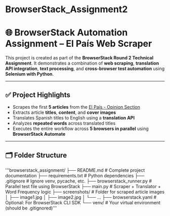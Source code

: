 # BrowserStack_Assignment2

# 🌐 BrowserStack Automation Assignment – El País Web Scraper

This project is created as part of the **BrowserStack Round 2 Technical Assignment**. It demonstrates a combination of **web scraping**, **translation API integration**, **text processing**, and **cross-browser test automation** using **Selenium with Python**.

---

## ✅ Project Highlights

- Scrapes the first **5 articles** from the [El País - Opinion Section](https://elpais.com/opinion/)
- Extracts article **titles**, **content**, and **cover images**
- Translates Spanish titles to English using a **translation API**
- Analyzes **repeated words** across translated titles
- Executes the entire workflow across **5 browsers in parallel** using **BrowserStack Automate**

---

## 🗂️ Folder Structure

'''browserstack_assignment/
├── README.md # Complete project documentation
├── requirements.txt # Python dependencies
├── .gitignore # Ignore venv, pycache, etc.
├── browserstack_runner.py # Parallel test file using BrowserStack
├── main.py # Scraper + Translator + Word Frequency logic
├── screenshots/ # Folder for scraped article images
│ ├── image1.jpg
│ ├── image2.jpg
│ └── ...
├── browserstack.yaml # Optional: For BrowserStack CLI SDK
└── venv/ # Your virtual environment (should be .gitignored)'''
